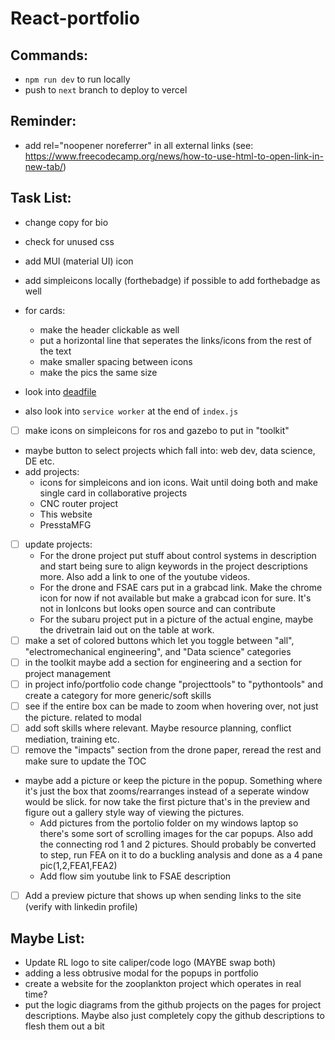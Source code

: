# React-portfolio

## Commands:

* `npm run dev` to run locally
* push to `next` branch to deploy to vercel

## Reminder:
- add rel="noopener noreferrer" in all external links (see: https://www.freecodecamp.org/news/how-to-use-html-to-open-link-in-new-tab/)

## Task List:
- change copy for bio
- check for unused css
- add MUI (material UI) icon
- add simpleicons locally (forthebadge) if possible to add forthebadge as well

- for cards: 
    - make the header clickable as well
    - put a horizontal line that seperates the links/icons from the rest of the text
    - make smaller spacing between icons
    - make the pics the same size

- look into [deadfile](https://m-izadmehr.github.io/deadfile/#/)
- also look into `service worker` at the end of `index.js` 
- [ ] make icons on simpleicons for ros and gazebo to put in "toolkit"
- maybe button to select projects which fall into: web dev, data science, DE etc.
- add projects:
    - icons for simpleicons and ion icons. Wait until doing both and make single card in collaborative projects
    - CNC router project
    - This website
    - PresstaMFG
- [ ] update projects:
    - For the drone project put stuff about control systems in description and start being sure to align keywords in the project descriptions more. Also add a link to one of the youtube videos.
    - For the drone and FSAE cars put in a grabcad link. Make the chrome icon for now if not available but make a grabcad icon for sure. It's not in IonIcons but looks open source and can contribute
    - For the subaru project put in a picture of the actual engine, maybe the drivetrain laid out on the table at work.
- [ ] make a set of colored buttons which let you toggle between "all", "electromechanical engineering", and "Data science" categories
- [ ] in the toolkit maybe add a section for engineering and a section for project management
- [ ] in project info/portfolio code change "projecttools" to "pythontools" and create a category for more generic/soft skills
- [ ] see if the entire box can be made to zoom when hovering over, not just the picture. related to modal
- [ ] add soft skills where relevant. Maybe resource planning, conflict mediation, training etc.
- [ ] remove the "impacts" section from the drone paper, reread the rest and make sure to update the TOC
- maybe add a picture or keep the picture in the popup. Something where it's just the box that zooms/rearranges instead of a seperate window would be slick. for now take the first picture that's in the preview and figure out a gallery style way of viewing the pictures.
    - Add pictures from the portolio folder on my windows laptop so there's some sort of scrolling images for the car popups. Also add the connecting rod 1 and 2 pictures. Should probably be converted to step, run FEA on it to do a buckling analysis and done as a 4 pane pic(1,2,FEA1,FEA2)
    - Add flow sim youtube link to FSAE description
- [ ] Add a preview picture that shows up when sending links to the site (verify with linkedin profile)

## Maybe List:

- Update RL logo to site caliper/code logo (MAYBE swap both)
- adding a less obtrusive modal for the popups in portfolio
- create a website for the zooplankton project which operates in real time?
- put the logic diagrams from the github projects on the pages for project descriptions. Maybe also just completely copy the github descriptions to flesh them out a bit
